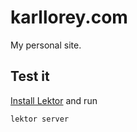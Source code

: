 # karllorey.com

My personal site.

## Test it
[Install Lektor](https://www.getlektor.com/docs/installation/) and run

```
lektor server
```